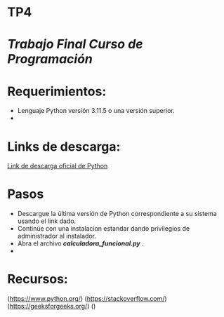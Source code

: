 # TP4
# *Trabajo Final Curso de Programación*

# Requerimientos:
- Lenguaje Python versión 3.11.5 o una versión superior.
- 
# Links de descarga:
[Link de descarga oficial de Python](https://www.python.org/downloads/)

# Pasos
- Descargue la última versión de Python correspondiente a su sistema usando el link dado.
- Continúe con una instalacion estandar dando privilegios de administrador al instalador.
- Abra el archivo ***calculadora_funcional.py*** .
- 
# Recursos:
(https://www.python.org/)
(https://stackoverflow.com/)
(https://geeksforgeeks.org/)
()

